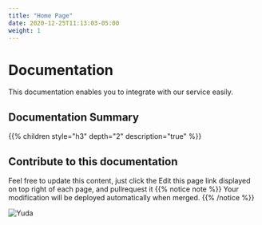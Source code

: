 ```yaml
---
title: "Home Page"
date: 2020-12-25T11:13:03-05:00
weight: 1
---
```


# Documentation
This documentation enables you to integrate with our service easily.
## Documentation Summary
{{% children style="h3" depth="2" description="true" %}}
## Contribute to this documentation
Feel free to update this content, just click the Edit this page link displayed on top right of each page, and pullrequest it
{{% notice note %}}
Your modification will be deployed automatically when merged.
{{% /notice %}}

![Yuda](https://imgur.com/a/sEEV2cH)